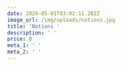 ```yaml
---
date: 2020-05-01T03:02:11.282Z
image_url: /img/uploads/notions.jpg
title: 'Notions '
description: ' '
price: 0
meta_1: ' '
meta_2: ' '
---
```


